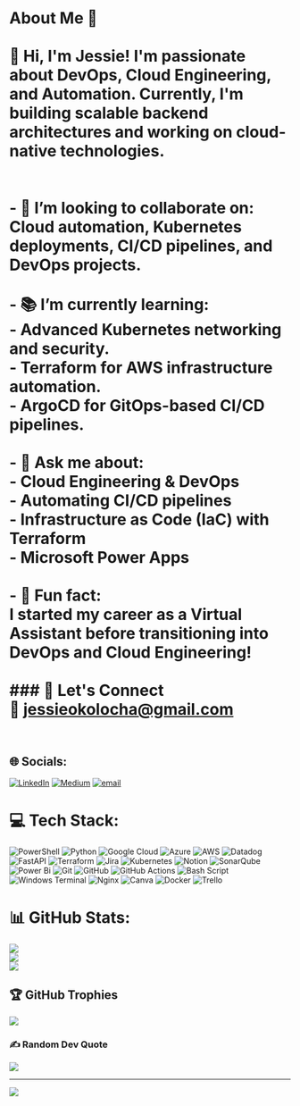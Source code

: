 
# About Me 🚀  <br><br>👋 Hi, I'm Jessie! I'm passionate about **DevOps, Cloud Engineering, and Automation**. Currently, I'm building scalable backend architectures and working on cloud-native technologies.  <br>  <br><br>- 🤝 **I’m looking to collaborate on:**  <br>  Cloud automation, Kubernetes deployments, CI/CD pipelines, and DevOps projects.  <br><br>- 📚 **I’m currently learning:**  <br>  - Advanced Kubernetes networking and security.  <br>  - Terraform for AWS infrastructure automation.  <br>  - ArgoCD for GitOps-based CI/CD pipelines.  <br><br>- 💬 **Ask me about:**  <br>  - Cloud Engineering & DevOps  <br>  - Automating CI/CD pipelines  <br>  - Infrastructure as Code (IaC) with Terraform  <br>  - Microsoft Power Apps  <br><br>- 🎉 **Fun fact:**  <br>  I started my career as a Virtual Assistant before transitioning into DevOps and Cloud Engineering!  <br><br>### 🚀 Let's Connect  <br>📩 jessieokolocha@gmail.com<br><br>


## 🌐 Socials:
[![LinkedIn](https://img.shields.io/badge/LinkedIn-%230077B5.svg?logo=linkedin&logoColor=white)](https://linkedin.com/in/https://www.linkedin.com/in/jessicaokolocha/) [![Medium](https://img.shields.io/badge/Medium-12100E?logo=medium&logoColor=white)](https://medium.com/@jessie-cloud-ops@medium.com) [![email](https://img.shields.io/badge/Email-D14836?logo=gmail&logoColor=white)](mailto:jessieokolocha@gmail.com) 

# 💻 Tech Stack:
![PowerShell](https://img.shields.io/badge/PowerShell-%235391FE.svg?style=for-the-badge&logo=powershell&logoColor=white) ![Python](https://img.shields.io/badge/python-3670A0?style=for-the-badge&logo=python&logoColor=ffdd54) ![Google Cloud](https://img.shields.io/badge/GoogleCloud-%234285F4.svg?style=for-the-badge&logo=google-cloud&logoColor=white) ![Azure](https://img.shields.io/badge/azure-%230072C6.svg?style=for-the-badge&logo=microsoftazure&logoColor=white) ![AWS](https://img.shields.io/badge/AWS-%23FF9900.svg?style=for-the-badge&logo=amazon-aws&logoColor=white) ![Datadog](https://img.shields.io/badge/datadog-%23632CA6.svg?style=for-the-badge&logo=datadog&logoColor=white) ![FastAPI](https://img.shields.io/badge/FastAPI-005571?style=for-the-badge&logo=fastapi) ![Terraform](https://img.shields.io/badge/terraform-%235835CC.svg?style=for-the-badge&logo=terraform&logoColor=white) ![Jira](https://img.shields.io/badge/jira-%230A0FFF.svg?style=for-the-badge&logo=jira&logoColor=white) ![Kubernetes](https://img.shields.io/badge/kubernetes-%23326ce5.svg?style=for-the-badge&logo=kubernetes&logoColor=white) ![Notion](https://img.shields.io/badge/Notion-%23000000.svg?style=for-the-badge&logo=notion&logoColor=white) ![SonarQube](https://img.shields.io/badge/SonarQube-black?style=for-the-badge&logo=sonarqube&logoColor=4E9BCD) ![Power Bi](https://img.shields.io/badge/power_bi-F2C811?style=for-the-badge&logo=powerbi&logoColor=black) ![Git](https://img.shields.io/badge/git-%23F05033.svg?style=for-the-badge&logo=git&logoColor=white) ![GitHub](https://img.shields.io/badge/github-%23121011.svg?style=for-the-badge&logo=github&logoColor=white) ![GitHub Actions](https://img.shields.io/badge/github%20actions-%232671E5.svg?style=for-the-badge&logo=githubactions&logoColor=white) ![Bash Script](https://img.shields.io/badge/bash_script-%23121011.svg?style=for-the-badge&logo=gnu-bash&logoColor=white) ![Windows Terminal](https://img.shields.io/badge/Windows%20Terminal-%234D4D4D.svg?style=for-the-badge&logo=windows-terminal&logoColor=white) ![Nginx](https://img.shields.io/badge/nginx-%23009639.svg?style=for-the-badge&logo=nginx&logoColor=white) ![Canva](https://img.shields.io/badge/Canva-%2300C4CC.svg?style=for-the-badge&logo=Canva&logoColor=white) ![Docker](https://img.shields.io/badge/docker-%230db7ed.svg?style=for-the-badge&logo=docker&logoColor=white) ![Trello](https://img.shields.io/badge/Trello-%23026AA7.svg?style=for-the-badge&logo=Trello&logoColor=white)
# 📊 GitHub Stats:
![](https://github-readme-stats.vercel.app/api?username=JessieCloudOps&theme=dark&hide_border=true&include_all_commits=true&count_private=true)<br/>
![](https://github-readme-streak-stats.herokuapp.com/?user=JessieCloudOps&theme=dark&hide_border=true)<br/>
![](https://github-readme-stats.vercel.app/api/top-langs/?username=JessieCloudOps&theme=dark&hide_border=true&include_all_commits=true&count_private=true&layout=compact)

## 🏆 GitHub Trophies
![](https://github-profile-trophy.vercel.app/?username=JessieCloudOps&theme=radical&no-frame=true&no-bg=true&margin-w=4)

### ✍️ Random Dev Quote
![](https://quotes-github-readme.vercel.app/api?type=horizontal&theme=dark)

---
[![](https://visitcount.itsvg.in/api?id=JessieCloudOps&icon=0&color=0)](https://visitcount.itsvg.in)

<!-- Proudly created with GPRM ( https://gprm.itsvg.in ) -->
